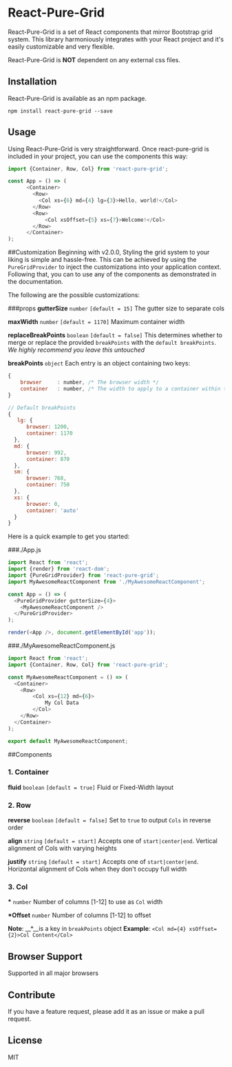 # React-Pure-Grid
React-Pure-Grid is a set of React components that mirror Bootstrap grid system. This library harmoniously integrates with your React project and it's easily customizable and very flexible. 

React-Pure-Grid is **NOT** dependent on any external css files.

## Installation
React-Pure-Grid is available as an npm package.
```
npm install react-pure-grid --save
```

## Usage
Using React-Pure-Grid is very straightforward. Once react-pure-grid is included in your project, you can use the components this way:

```js
import {Container, Row, Col} from 'react-pure-grid';

const App = () => (
      <Container>
        <Row>
          <Col xs={6} md={4} lg={3}>Hello, world!</Col>
        </Row>
        <Row>
            <Col xsOffset={5} xs={7}>Welcome!</Col>
        </Row>
      </Container>
);
```

##Customization
Beginning with v2.0.0, Styling the grid system to your liking is simple and hassle-free. This can be achieved by using the `PureGridProvider` to inject the customizations into your application context. Following that, you can to use any of the components as demonstrated in the documentation.

The following are the possible customizations:

###props
**gutterSize** `number` `[default = 15]`
The gutter size to separate cols 

**maxWidth** `number` `[default = 1170]`
Maximum container width

**replaceBreakPoints** `boolean` `[default = false]`
This determines whether to merge or replace the provided `breakPoints` with the `default breakPoints`. *We highly recommend you leave this untouched*

**breakPoints** `object`
Each entry is an object containing two keys:
```js
{
    browser     : number, /* The browser width */
    container   : number, /* The width to apply to a container within this breakpoint */
}
```

```js
// Default breakPoints
{
   lg: {
      browser: 1200,
      container: 1170
  },
  md: {
      browser: 992,
      container: 870
  },
  sm: {
      browser: 768,
      container: 750
  },
  xs: {
      browser: 0,
      container: 'auto'
  }
}
```

Here is a quick example to get you started:

###./App.js

```js
import React from 'react';
import {render} from 'react-dom';
import {PureGridProvider} from 'react-pure-grid';
import MyAwesomeReactComponent from './MyAwesomeReactComponent';

const App = () => (
  <PureGridProvider gutterSize={4}>
    <MyAwesomeReactComponent />
  </PureGridProvider>
);

render(<App />, document.getElementById('app'));
```


###./MyAwesomeReactComponent.js

```js
import React from 'react';
import {Container, Row, Col} from 'react-pure-grid';

const MyAwesomeReactComponent = () => (
  <Container>
    <Row>
        <Col xs={12} md={6}>
            My Col Data
        </Col>
    </Row>
  </Container>
);

export default MyAwesomeReactComponent;
```

##Components

### 1. Container
**fluid**  `boolean`  `[default = true]`
Fluid or Fixed-Width layout

### 2. Row
**reverse**  `boolean`  `[default = false]`
Set to `true` to output `Cols` in reverse order 

**align**  `string`  `[default = start]`
Accepts one of `start|center|end`. Vertical alignment of Cols with varying heights

**justify**  `string`  `[default = start]`
Accepts one of `start|center|end`. Horizontal alignment of Cols when they don't occupy full width


### 3. Col
__*__  `number` 
Number of columns [1-12] to use as `Col` width

__*Offset__  `number` 
Number of columns [1-12] to offset


**Note**: __*__is a key in `breakPoints` object
**Example**: `<Col md={4} xsOffset={2}>Col Content</Col>`



## Browser Support
Supported in all major browsers

## Contribute
If you have a feature request, please add it as an issue or make a pull request.

## License
MIT
